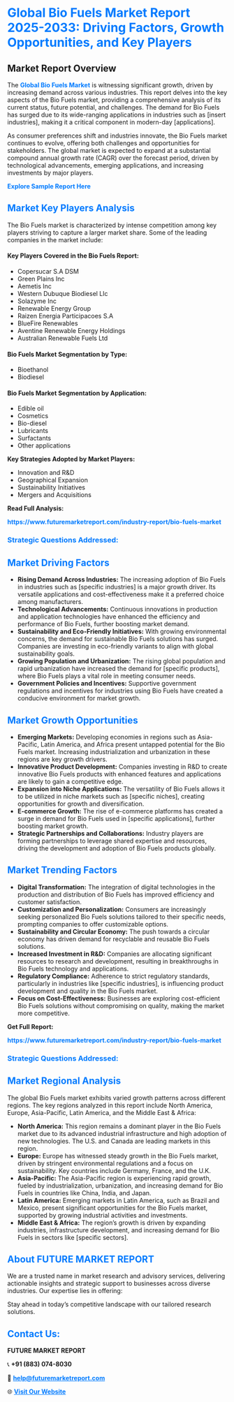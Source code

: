 <h1 style="color: #007BFF;">Global Bio Fuels Market Report 2025-2033: Driving Factors, Growth Opportunities, and Key Players</h1>

<section id="overview">
<h2>Market Report Overview</h2>
<p>The <a href="https://www.futuremarketreport.com/industry-report/bio-fuels-market" style="color: #007BFF; text-decoration: none;"><strong>Global Bio Fuels Market</strong></a> is witnessing significant growth, driven by increasing demand across various industries. This report delves into the key aspects of the Bio Fuels market, providing a comprehensive analysis of its current status, future potential, and challenges. The demand for Bio Fuels has surged due to its wide-ranging applications in industries such as [insert industries], making it a critical component in modern-day [applications].</p>
<p>As consumer preferences shift and industries innovate, the Bio Fuels market continues to evolve, offering both challenges and opportunities for stakeholders. The global market is expected to expand at a substantial compound annual growth rate (CAGR) over the forecast period, driven by technological advancements, emerging applications, and increasing investments by major players.</p>
</section>

<section id="overview">
<p><a href="https://www.futuremarketreport.com/request-sample/reportId=43461" style="color: #007BFF; text-decoration: none;"><strong>Explore Sample Report Here</strong></a></p>
</section>

<section id="key-players">
<h2 style="color: #007BFF;">Market Key Players Analysis</h2>
<p>The Bio Fuels market is characterized by intense competition among key players striving to capture a larger market share. Some of the leading companies in the market include:</p>
<h4>Key Players Covered in the Bio Fuels Report:</h4>
<ul><li>Copersucar S.A DSM</li><li>Green Plains Inc</li><li>Aemetis Inc</li><li>Western Dubuque Biodiesel Llc</li><li>Solazyme Inc</li><li>Renewable Energy Group</li><li>Raizen Energia Participacoes S.A</li><li>BlueFire Renewables</li><li>Aventine Renewable Energy Holdings</li><li>Australian Renewable Fuels Ltd</li></ul>
<h4>Bio Fuels Market Segmentation by Type:</h4>
<ul><li>Bioethanol</li><li>Biodiesel</li></ul>

<h4>Bio Fuels Market Segmentation by Application:</h4>
<ul><li>Edible oil</li><li>Cosmetics</li><li>Bio-diesel</li><li>Lubricants</li><li>Surfactants</li><li>Other applications</li></ul>
<p><strong>Key Strategies Adopted by Market Players:</strong></p>
<ul>
<li>Innovation and R&D</li>
<li>Geographical Expansion</li>
<li>Sustainability Initiatives</li>
<li>Mergers and Acquisitions</li>
</ul>
</section>

<section>
<p><strong>Read Full Analysis: </strong></p><a href="https://www.futuremarketreport.com/industry-report/bio-fuels-market" style="color: #007BFF; text-decoration: none;"><strong>https://www.futuremarketreport.com/industry-report/bio-fuels-market</strong></a>
<h3 style="color: #007BFF;">Strategic Questions Addressed:</h3>
</section>

<section id="driving-factors">
<h2 style="color: #007BFF;">Market Driving Factors</h2>
<ul>
<li><strong>Rising Demand Across Industries:</strong> The increasing adoption of Bio Fuels in industries such as [specific industries] is a major growth driver. Its versatile applications and cost-effectiveness make it a preferred choice among manufacturers.</li>
<li><strong>Technological Advancements:</strong> Continuous innovations in production and application technologies have enhanced the efficiency and performance of Bio Fuels, further boosting market demand.</li>
<li><strong>Sustainability and Eco-Friendly Initiatives:</strong> With growing environmental concerns, the demand for sustainable Bio Fuels solutions has surged. Companies are investing in eco-friendly variants to align with global sustainability goals.</li>
<li><strong>Growing Population and Urbanization:</strong> The rising global population and rapid urbanization have increased the demand for [specific products], where Bio Fuels plays a vital role in meeting consumer needs.</li>
<li><strong>Government Policies and Incentives:</strong> Supportive government regulations and incentives for industries using Bio Fuels have created a conducive environment for market growth.</li>
</ul>
</section>

<section id="growth-opportunities">
<h2 style="color: #007BFF;">Market Growth Opportunities</h2>
<ul>
<li><strong>Emerging Markets:</strong> Developing economies in regions such as Asia-Pacific, Latin America, and Africa present untapped potential for the Bio Fuels market. Increasing industrialization and urbanization in these regions are key growth drivers.</li>
<li><strong>Innovative Product Development:</strong> Companies investing in R&D to create innovative Bio Fuels products with enhanced features and applications are likely to gain a competitive edge.</li>
<li><strong>Expansion into Niche Applications:</strong> The versatility of Bio Fuels allows it to be utilized in niche markets such as [specific niches], creating opportunities for growth and diversification.</li>
<li><strong>E-commerce Growth:</strong> The rise of e-commerce platforms has created a surge in demand for Bio Fuels used in [specific applications], further boosting market growth.</li>
<li><strong>Strategic Partnerships and Collaborations:</strong> Industry players are forming partnerships to leverage shared expertise and resources, driving the development and adoption of Bio Fuels products globally.</li>
</ul>
</section>

<section id="trending-factors">
<h2 style="color: #007BFF;">Market Trending Factors</h2>
<ul>
<li><strong>Digital Transformation:</strong> The integration of digital technologies in the production and distribution of Bio Fuels has improved efficiency and customer satisfaction.</li>
<li><strong>Customization and Personalization:</strong> Consumers are increasingly seeking personalized Bio Fuels solutions tailored to their specific needs, prompting companies to offer customizable options.</li>
<li><strong>Sustainability and Circular Economy:</strong> The push towards a circular economy has driven demand for recyclable and reusable Bio Fuels solutions.</li>
<li><strong>Increased Investment in R&D:</strong> Companies are allocating significant resources to research and development, resulting in breakthroughs in Bio Fuels technology and applications.</li>
<li><strong>Regulatory Compliance:</strong> Adherence to strict regulatory standards, particularly in industries like [specific industries], is influencing product development and quality in the Bio Fuels market.</li>
<li><strong>Focus on Cost-Effectiveness:</strong> Businesses are exploring cost-efficient Bio Fuels solutions without compromising on quality, making the market more competitive.</li>
</ul>
</section>

<section>
<p><strong>Get Full Report: </strong></p><a href="https://www.futuremarketreport.com/industry-report/bio-fuels-market" style="color: #007BFF; text-decoration: none;"><strong>https://www.futuremarketreport.com/industry-report/bio-fuels-market</strong></a>
<h3 style="color: #007BFF;">Strategic Questions Addressed:</h3>
</section>


<section id="regional-analysis">
<h2 style="color: #007BFF;">Market Regional Analysis</h2>
<p>The global Bio Fuels market exhibits varied growth patterns across different regions. The key regions analyzed in this report include North America, Europe, Asia-Pacific, Latin America, and the Middle East & Africa:</p>
<ul>
<li><strong>North America:</strong> This region remains a dominant player in the Bio Fuels market due to its advanced industrial infrastructure and high adoption of new technologies. The U.S. and Canada are leading markets in this region.</li>
<li><strong>Europe:</strong> Europe has witnessed steady growth in the Bio Fuels market, driven by stringent environmental regulations and a focus on sustainability. Key countries include Germany, France, and the U.K.</li>
<li><strong>Asia-Pacific:</strong> The Asia-Pacific region is experiencing rapid growth, fueled by industrialization, urbanization, and increasing demand for Bio Fuels in countries like China, India, and Japan.</li>
<li><strong>Latin America:</strong> Emerging markets in Latin America, such as Brazil and Mexico, present significant opportunities for the Bio Fuels market, supported by growing industrial activities and investments.</li>
<li><strong>Middle East & Africa:</strong> The region’s growth is driven by expanding industries, infrastructure development, and increasing demand for Bio Fuels in sectors like [specific sectors].</li>
</ul>
</section>

<footer>
<h2 style="color: #007BFF;">About FUTURE MARKET REPORT</h2>
<p>We are a trusted name in market research and advisory services, delivering actionable insights and strategic support to businesses across diverse industries. Our expertise lies in offering:</p>

<p>Stay ahead in today’s competitive landscape with our tailored research solutions.</p>

<h2 style="color: #007BFF;">Contact Us:</h2>
<p><strong>FUTURE MARKET REPORT</strong></p>
<p>📞 <strong>+91 (883) 074-8030</strong></p>
<p>📧 <strong><a href="mailto:help@futuremarketreport.com" style="color: #007BFF;">help@futuremarketreport.com</a></strong></p>
<p>🌐 <strong><a href="https://www.futuremarketreport.com/" style="color: #007BFF;">Visit Our Website</a></strong></p>
</footer>